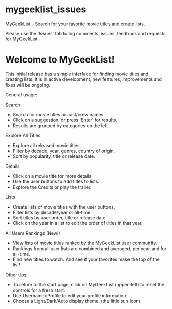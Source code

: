 # mygeeklist_issues
MyGeekList - Search for your favorite movie titles and create lists.

Please use the 'Issues' tab to log comments, issues, feedback and requests for MyGeekList.

# Welcome to MyGeekList!

This initial release has a simple interface for finding movie titles and creating lists.
It is in active development; new features, improvements and fixes will be ongoing.

General usage:

Search
- Search for movie titles or cast/crew names.
- Click on a suggestion, or press 'Enter' for results.
- Results are grouped by categories on the left.


Explore All Titles
- Explore all released movie titles.
- Filter by decade, year, genres, country of origin.
- Sort by popularity, title or release date.


Details
- Click on a movie title for more details.
- Use the user buttons to add titles to lists.
- Explore the Credits or play the trailer.


Lists
- Create lists of movie titles with the user buttons.
- Filter lists by decade/year or all-time.
- Sort titles by user order, title or release date.
- Click on the year in a list to edit the order of titles in that year.


All Users Rankings (New!)
- View lists of movie titles ranked by the MyGeekList user community.
- Rankings from all user lists are combined and averaged, per year and for all-time.
- Find new titles to watch. And see if your favorites make the top of the list!


Other tips:
- To return to the start page, click on MyGeekList (upper-left) to reset the controls for a fresh start.
- Use Username>Profile to edit your profile information.
- Choose a Light/Dark/Auto display theme. (the little sun icon)